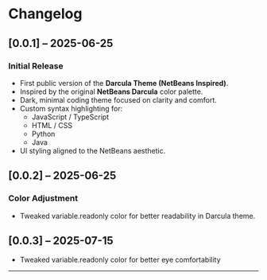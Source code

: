 # Changelog

## [0.0.1] – 2025-06-25

### Initial Release

- First public version of the **Darcula Theme (NetBeans Inspired)**.
- Inspired by the original **NetBeans Darcula** color palette.
- Dark, minimal coding theme focused on clarity and comfort.
- Custom syntax highlighting for:
  - JavaScript / TypeScript
  - HTML / CSS
  - Python
  - Java
- UI styling aligned to the NetBeans aesthetic.

## [0.0.2] – 2025-06-25

### Color Adjustment

- Tweaked variable.readonly color for better readability in Darcula theme.

## [0.0.3] – 2025-07-15

- Tweaked variable.readonly color for better eye comfortability

---
